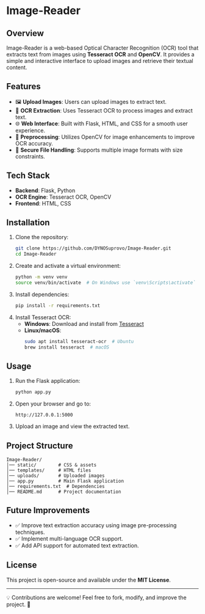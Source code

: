 # Image-Reader

## Overview
Image-Reader is a web-based Optical Character Recognition (OCR) tool that extracts text from images using **Tesseract OCR** and **OpenCV**. It provides a simple and interactive interface to upload images and retrieve their textual content.

## Features
- 🖼️ **Upload Images**: Users can upload images to extract text.
- 📄 **OCR Extraction**: Uses Tesseract OCR to process images and extract text.
- 🌐 **Web Interface**: Built with Flask, HTML, and CSS for a smooth user experience.
- 🔄 **Preprocessing**: Utilizes OpenCV for image enhancements to improve OCR accuracy.
- 📂 **Secure File Handling**: Supports multiple image formats with size constraints.

## Tech Stack
- **Backend**: Flask, Python
- **OCR Engine**: Tesseract OCR, OpenCV
- **Frontend**: HTML, CSS

## Installation
1. Clone the repository:
   ```bash
   git clone https://github.com/DYNOSuprovo/Image-Reader.git
   cd Image-Reader
   ```
2. Create and activate a virtual environment:
   ```bash
   python -m venv venv
   source venv/bin/activate  # On Windows use `venv\Scripts\activate`
   ```
3. Install dependencies:
   ```bash
   pip install -r requirements.txt
   ```
4. Install Tesseract OCR:
   - **Windows**: Download and install from [Tesseract](https://github.com/UB-Mannheim/tesseract/wiki)
   - **Linux/macOS**:
     ```bash
     sudo apt install tesseract-ocr  # Ubuntu
     brew install tesseract  # macOS
     ```

## Usage
1. Run the Flask application:
   ```bash
   python app.py
   ```
2. Open your browser and go to:
   ```
   http://127.0.0.1:5000
   ```
3. Upload an image and view the extracted text.

## Project Structure
```
Image-Reader/
│── static/        # CSS & assets
│── templates/     # HTML files
│── uploads/       # Uploaded images
│── app.py         # Main Flask application
│── requirements.txt  # Dependencies
│── README.md      # Project documentation
```

## Future Improvements
- ✅ Improve text extraction accuracy using image pre-processing techniques.
- ✅ Implement multi-language OCR support.
- ✅ Add API support for automated text extraction.

## License
This project is open-source and available under the **MIT License**.

---
💡 Contributions are welcome! Feel free to fork, modify, and improve the project. 🚀

